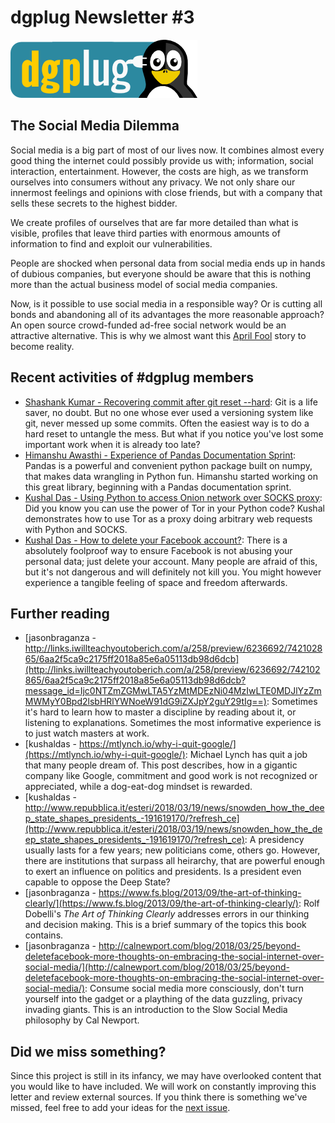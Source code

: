 
dgplug Newsletter \#3
============================================

![dgplug logo][img:logo]

The Social Media Dilemma
-----------------------------------------

Social media is a big part of most of our lives now. It combines almost every good thing the internet could possibly provide us with; information, social interaction, entertainment. However, the costs are high, as we transform ourselves into consumers without any privacy. We not only share our innermost feelings and opinions with close friends, but with a company that sells these secrets to the highest bidder.

We create profiles of ourselves that are far more detailed than what is visible, profiles that leave third parties with enormous amounts of information to find and exploit our vulnerabilities.

People are shocked when personal data from social media ends up in hands of dubious companies, but everyone should be aware that this is nothing more than the actual business model of social media companies.

Now, is it possible to use social media in a responsible way? Or is cutting all bonds and abandoning all of its advantages the more reasonable approach? An open source crowd-funded ad-free social network would be an attractive alternative. This is why we almost want this [April Fool](https://www.fsf.org/blogs/community/free-software-foundation-announces-crowdfunding-campaign-to-buy-facebook) story to become reality.


Recent activities of \#dgplug members
----------------------------------------------

- [Shashank Kumar - Recovering commit after git reset --hard](https://blog.shanky.xyz/recovering-commit-after-git-reset--hard.html): Git is a life saver, no doubt. But no one whose ever used a versioning system like git, never messed up some commits. Often the easiest way is to do a hard reset to untangle the mess. But what if you notice you've lost some important work when it is already too late?
- [Himanshu Awasthi - Experience of  Pandas Documentation Sprint](https://kanpurpython.wordpress.com/2018/03/15/experience-of-pandas-documentation-sprint/): Pandas is a powerful and convenient python package built on numpy, that makes data wrangling in Python fun. Himanshu started working on this great library, beginning with a Pandas documentation sprint.
- [Kushal Das - Using Python to access Onion network over SOCKS proxy](https://kushaldas.in/posts/using-python-to-access-onion-network-over-socks-proxy.html): Did you know you can use the power of Tor in your Python code? Kushal demonstrates how to use Tor as a proxy doing arbitrary web requests with Python and SOCKS.
- [Kushal Das - How to delete your Facebook account?](https://kushaldas.in/posts/how-to-delete-your-facebook-account.html): There is a absolutely foolproof way to ensure Facebook is not abusing your personal data; just delete your account. Many people are afraid of this, but it's not dangerous and will definitely not kill you. You might however experience a tangible feeling of space and freedom afterwards.

Further reading
-------------------

- [jasonbraganza - http://links.iwillteachyoutoberich.com/a/258/preview/6236692/742102865/6aa2f5ca9c2175ff2018a85e6a05113db98d6dcb](http://links.iwillteachyoutoberich.com/a/258/preview/6236692/742102865/6aa2f5ca9c2175ff2018a85e6a05113db98d6dcb?message_id=Ijc0NTZmZGMwLTA5YzMtMDEzNi04MzIwLTE0MDJlYzZmMWMyY0Bpd2lsbHRlYWNoeW91dG9iZXJpY2guY29tIg==): Sometimes it's hard to learn how to master a discipline by reading about it, or listening to explanations. Sometimes the most informative experience is to just watch masters at work.
- [kushaldas - https://mtlynch.io/why-i-quit-google/](https://mtlynch.io/why-i-quit-google/): Michael Lynch has quit a job that many people dream of. This post describes, how in a gigantic company like Google, commitment and good work is not recognized or appreciated, while a dog-eat-dog mindset is rewarded.
- [kushaldas - http://www.repubblica.it/esteri/2018/03/19/news/snowden_how_the_deep_state_shapes_presidents_-191619170/?refresh_ce](http://www.repubblica.it/esteri/2018/03/19/news/snowden_how_the_deep_state_shapes_presidents_-191619170/?refresh_ce): A presidency usually lasts for a few years; new politicians come, others go. However, there are institutions that surpass all heirarchy, that are powerful enough to exert an influence on politics and presidents. Is a president even capable to oppose the Deep State?
- [jasonbraganza - https://www.fs.blog/2013/09/the-art-of-thinking-clearly/](https://www.fs.blog/2013/09/the-art-of-thinking-clearly/): Rolf Dobelli's *The Art of Thinking Clearly* addresses errors in our thinking and decision making. This is a brief summary of the topics this book contains.
- [jasonbraganza - http://calnewport.com/blog/2018/03/25/beyond-deletefacebook-more-thoughts-on-embracing-the-social-internet-over-social-media/](http://calnewport.com/blog/2018/03/25/beyond-deletefacebook-more-thoughts-on-embracing-the-social-internet-over-social-media/): Consume social media more consciously, don't turn yourself into the gadget or a plaything of the data guzzling, privacy invading giants. This is an introduction to the Slow Social Media philosophy by Cal Newport.


Did we miss something?
---------------------------

Since this project is still in its infancy, we may have overlooked content that you would like to have included. We will work on constantly improving this letter and review external sources. If you think there is something we've missed, feel free to add your ideas for the [next issue][link:next_issue].


[img:logo]: ../../static/img/dgplug_logo.png
[link:dgplug]: https://dgplug.org
[link:planet]: http://planet.dgplug.org
[link:students_planet]: http://students.planet.dgplug.org
[link:freenode]: https://freenode.net
[link:next_issue]: https://github.com/dgplug/newsletter/issues/9
